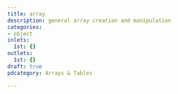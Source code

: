 ```yaml
---
title: array
description: general array creation and manipulation
categories:
- object
inlets:
  1st: {}
outlets:
  1st: {}
draft: true
pdcategory: Arrays & Tables

---
```


